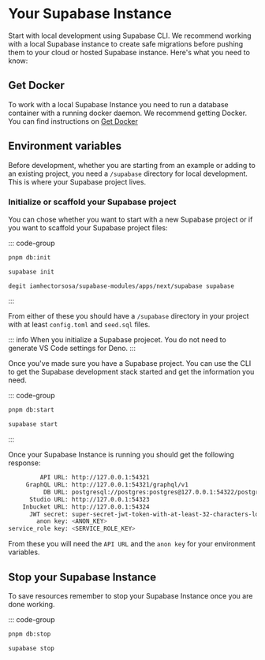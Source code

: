 # Your Supabase Instance

Start with local development using Supabase CLI. We recommend working with a local Supabase instance to create safe migrations before pushing them to your cloud or hosted Supabase instance. Here's what you need to know:

## Get Docker

To work with a local Supabase Instance you need to run a database container with a running docker daemon. We recommend getting Docker. You can find instructions on [Get Docker](https://docs.docker.com/get-docker/)

## Environment variables

Before development, whether you are starting from an example or adding to an existing project, you need a `/supabase` directory for local development. This is where your Supabase project lives.

### Initialize or scaffold your Supabase project

You can chose whether you want to start with a new Supabase project or if you want to scaffold your Supabase project files:

::: code-group

```bash [Using pnpm scripts]
pnpm db:init
```

```bash [Using Supabase CLI]
supabase init
```

```bash [Using degit]
degit iamhectorsosa/supabase-modules/apps/next/supabase supabase
```

:::

From either of these you should have a `/supabase` directory in your project with at least `config.toml` and `seed.sql` files.

::: info
When you initialize a Supabase projecet. You do not need to generate VS Code settings for Deno.
:::

Once you've made sure you have a Supabase project. You can use the CLI to get the Supabase development stack started and get the information you need.


::: code-group

```bash [Using pnpm scripts]
pnpm db:start
```

```bash [Using Supabase CLI]
supabase start
```

:::

Once your Supabase Instance is running you should get the following response:

```bash
         API URL: http://127.0.0.1:54321
     GraphQL URL: http://127.0.0.1:54321/graphql/v1
          DB URL: postgresql://postgres:postgres@127.0.0.1:54322/postgres
      Studio URL: http://127.0.0.1:54323
    Inbucket URL: http://127.0.0.1:54324
      JWT secret: super-secret-jwt-token-with-at-least-32-characters-long
        anon key: <ANON_KEY>
service_role key: <SERVICE_ROLE_KEY>
```

From these you will need the `API URL` and the `anon key` for your environment variables.

## Stop your Supabase Instance

To save resources remember to stop your Supabase Instance once you are done working.

::: code-group

```bash [Using pnpm scripts]
pnpm db:stop
```

```bash [Using Supabase CLI]
supabase stop
```